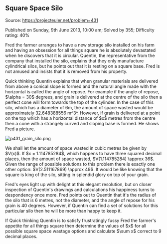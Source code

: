 Square Space Silo
-----------------

Source: https://projecteuler.net/problem=431

Published on Sunday, 9th June 2013, 10:00 am; Solved by 355; Difficulty
rating: 40%

Fred the farmer arranges to have a new storage silo installed on his
farm and having an obsession for all things square he is absolutely
devastated when he discovers that it is circular. Quentin, the
representative from the company that installed the silo, explains that
they only manufacture cylindrical silos, but he points out that it is
resting on a square base. Fred is not amused and insists that it is
removed from his property.

Quick thinking Quentin explains that when granular materials are
delivered from above a conical slope is formed and the natural angle
made with the horizontal is called the angle of repose. For example if
the angle of repose, \$\\alpha = 30\$ degrees, and grain is delivered at
the centre of the silo then a perfect cone will form towards the top of
the cylinder. In the case of this silo, which has a diameter of 6m, the
amount of space wasted would be approximately 32.648388556 m^3^.
However, if grain is delivered at a point on the top which has a
horizontal distance of \$x\$ metres from the centre then a cone with a
strangely curved and sloping base is formed. He shows Fred a picture.

![p431\_grain\_silo.png](project/images/p431_grain_silo.png)

We shall let the amount of space wasted in cubic metres be given by
\$V(x)\$. If \$x = 1.114785284\$, which happens to have three squared
decimal places, then the amount of space wasted, \$V(1.114785284)
\\approx 36\$. Given the range of possible solutions to this problem
there is exactly one other option: \$V(2.511167869) \\approx 49\$. It
would be like knowing that the square is king of the silo, sitting in
splendid glory on top of your grain.

Fred's eyes light up with delight at this elegant resolution, but on
closer inspection of Quentin's drawings and calculations his happiness
turns to despondency once more. Fred points out to Quentin that it's the
radius of the silo that is 6 metres, not the diameter, and the angle of
repose for his grain is 40 degrees. However, if Quentin can find a set
of solutions for this particular silo then he will be more than happy to
keep it.

If Quick thinking Quentin is to satisfy frustratingly fussy Fred the
farmer's appetite for all things square then determine the values of
\$x\$ for all possible square space wastage options and calculate
\$\\sum x\$ correct to 9 decimal places.
